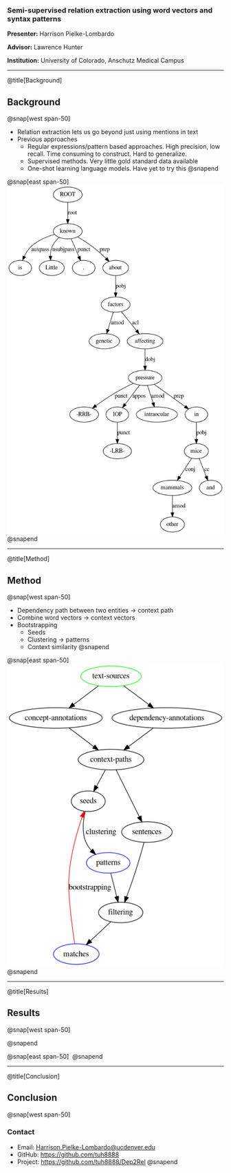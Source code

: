 ### Semi-supervised relation extraction using word vectors and syntax patterns

**Presenter:** Harrison Pielke-Lombardo

**Advisor:** Lawrence Hunter

**Institution:** University of Colorado, Anschutz Medical Campus

---
@title[Background]

## Background

@snap[west span-50]
- Relation extraction lets us go beyond just using mentions in text
- Previous approaches
  - Regular expressions/pattern based approaches. High precision, low recall. Time consuming to construct. Hard to generalize.
  - Supervised methods. Very little gold standard data available
  - One-shot learning language models. Have yet to try this
@snapend

@snap[east span-50]
![](https://github.com/tuh8888/Dep2Rel/blob/master/resources/dep_example.png)
@snapend

---
@title[Method]
## Method

@snap[west span-50]
- Dependency path between two entities -> context path
- Combine word vectors -> context vectors
- Bootstrapping
  - Seeds
  - Clustering -> patterns
  - Context similarity
@snapend

@snap[east span-50]
![](https://github.com/tuh8888/Dep2Rel/blob/master/resources/algorithm.png)
@snapend

---
@title[Results]
## Results

@snap[west span-50]

@snapend

@snap[east span-50]
![]()
@snapend

---
@title[Conclusion]
## Conclusion

@snap[west span-50]
### Contact
- Email: Harrison.Pielke-Lombardo@ucdenver.edu
- GitHub: https://github.com/tuh8888
- Project: https://github.com/tuh8888/Dep2Rel
@snapend